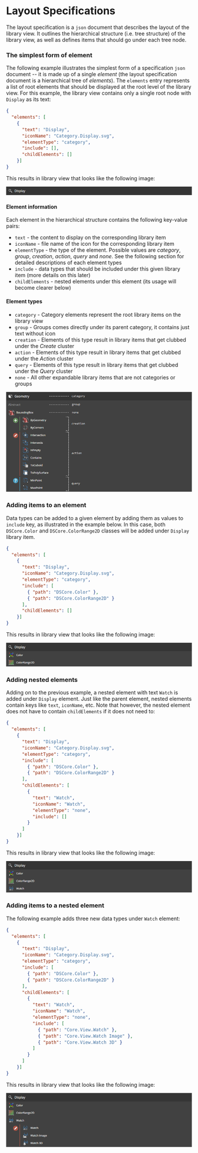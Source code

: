 # Layout Specifications
The layout specification is a `json` document that describes the layout of the library view. It outlines the hierarchical structure (i.e. tree structure) of the library view, as well as defines items that should go under each tree node.

### The simplest form of element
The following example illustrates the simplest form of a specification `json` document -- it is made up of a single *element* (the layout specification document is a hierarchical tree of *elements*). The `elements` entry represents a list of root elements that should be displayed at the root level of the library view. For this example, the library view contains only a single root node with `Display` as its text:

```json
{
  "elements": [
    {
      "text": "Display",
      "iconName": "Category.Display.svg",
      "elementType": "category",
      "include": [],
      "childElements": []
    }]
}
```

This results in library view that looks like the following image:

![image](img/layout-category.png?raw=true)

#### Element information
Each element in the hierarchical structure contains the following key-value pairs:

- `text` - the content to display on the corresponding library item
- `iconName` - file name of the icon for the corresponding library item
- `elementType` - the type of the element. Possible values are *category*, *group*, *creation*, *action*, *query* and *none*. See the following section for detailed descriptions of each element types
- `include` - data types that should be included under this given library item (more details on this later)
- `childElements` - nested elements under this element (its usage will become clearer below)

#### Element types

- `category` - Category elements represent the root library items on the library view
- `group` - Groups comes directly under its parent category, it contains just text without icon
- `creation` - Elements of this type result in library items that get clubbed under the *Create* cluster
- `action` - Elements of this type result in library items that get clubbed under the *Action* cluster
- `query` - Elements of this type result in library items that get clubbed under the *Query* cluster
- `none` - All other expandable library items that are not categories or groups

![image](img/layout-element-types.png)

### Adding items to an element
Data types can be added to a given element by adding them as values to `include` key, as illustrated in the example below. In this case, both `DSCore.Color` and `DSCore.ColorRange2D` classes will be added under `Display` library item.

```json
{
  "elements": [
    {
      "text": "Display",
      "iconName": "Category.Display.svg",
      "elementType": "category",
      "include": [
        { "path": "DSCore.Color" },
        { "path": "DSCore.ColorRange2D" }
      ],
      "childElements": []
    }]
}
```

This results in library view that looks like the following image:

![image](img/layout-include.png?raw=true)

### Adding nested elements
Adding on to the previous example, a nested element with text `Watch` is added under `Display` element. Just like the parent element, nested elements contain keys like `text`, `iconName`, etc. Note that however, the nested element does not have to contain `childElements` if it does not need to:

```json
{
  "elements": [
    {
      "text": "Display",
      "iconName": "Category.Display.svg",
      "elementType": "category",
      "include": [
        { "path": "DSCore.Color" },
        { "path": "DSCore.ColorRange2D" }
      ],
      "childElements": [
        {
          "text": "Watch",
          "iconName": "Watch",
          "elementType": "none",
          "include": []
        }        
      ]
    }]
}
```

This results in library view that looks like the following image:

![image](img/layout-nested-empty.png?raw=true)

### Adding items to a nested element
The following example adds three new data types under `Watch` element:

```json
{
  "elements": [
    {
      "text": "Display",
      "iconName": "Category.Display.svg",
      "elementType": "category",
      "include": [
        { "path": "DSCore.Color" },
        { "path": "DSCore.ColorRange2D" }
      ],
      "childElements": [
        {
          "text": "Watch",
          "iconName": "Watch",
          "elementType": "none",
          "include": [
            { "path": "Core.View.Watch" },
            { "path": "Core.View.Watch Image" },
            { "path": "Core.View.Watch 3D" }            
          ]
        }        
      ]
    }]
}
```

This results in library view that looks like the following image:

![image](img/layout-nested-items.png?raw=true)

